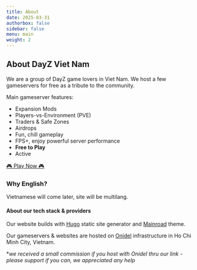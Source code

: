 ```yaml
---
title: About
date: 2025-03-31
authorbox: false
sidebar: false
menu: main
weight: 2
---
```




## About DayZ Viet Nam

We are a group of DayZ game lovers in Viet Nam. We host a few gameservers for free as a tribute to the community.

Main gameserver features:

* Expansion Mods
* Players-vs-Environment (PVE)
* Traders & Safe Zones
* Airdrops
* Fun, chill gameplay
* FPS+, enjoy powerful server performance
* **Free to Play**
* Active

[🎮 Play Now 🎮](/docs/start)


### Why English?

Vietnamese will come later, site will be multilang. 


#### About our tech stack & providers

Our website builds with [Hugo](https://gohugo.io/) static site generator and [Mainroad](https://github.com/vimux/mainroad) theme.

Our gameservers & websites are hosted on [Onidel](https://onidel.com/?referral=1566357) infrastructure in Ho Chi Minh City, Vietnam. 

**we received a small commission if you host with Onidel thru our link - please support if you can, we appreciated any help*